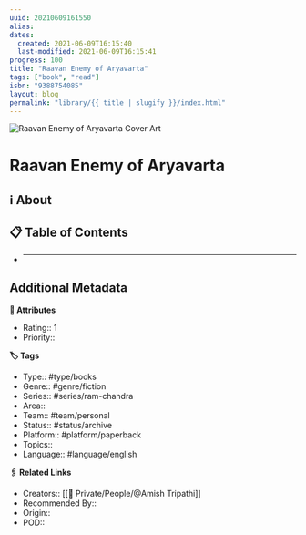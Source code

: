 ```yaml
---
uuid: 20210609161550
alias:
dates:
  created: 2021-06-09T16:15:40
  last-modified: 2021-06-09T16:15:41
progress: 100
title: "Raavan Enemy of Aryavarta"
tags: ["book", "read"]
isbn: "9388754085"
layout: blog
permalink: "library/{{ title | slugify }}/index.html"
---
```


![Raavan Enemy of Aryavarta Cover Art](https://i.gr-assets.com/images/S/compressed.photo.goodreads.com/books/1559568404l/46138026._SY475_.jpg)

# Raavan Enemy of Aryavarta

## ℹ️ About

## 📋 Table of Contents

- ***

## Additional Metadata

**🧰 Attributes**

- Rating:: 1
- Priority::

**🏷 Tags**

- Type:: #type/books
- Genre:: #genre/fiction
- Series:: #series/ram-chandra
- Area::
- Team:: #team/personal
- Status:: #status/archive
- Platform:: #platform/paperback
- Topics::
- Language:: #language/english

**🖇️ Related Links**

- Creators:: [[🧔 Private/People/@Amish Tripathi]]
- Recommended By::
- Origin::
- POD::
